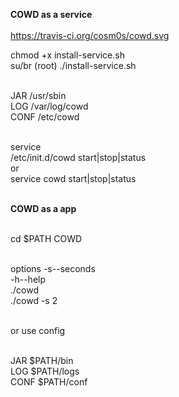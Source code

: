 <b>COWD as a service</b><br><br>
https://travis-ci.org/cosm0s/cowd.svg
<p>chmod +x install-service.sh<br>
su/br (root) ./install-service.sh<br><br>

JAR /usr/sbin<br>
LOG /var/log/cowd<br>
CONF /etc/cowd<br><br>

service <br>
/etc/init.d/cowd start|stop|status<br>
or<br>
service cowd start|stop|status<br><br>

<b>COWD as a app</b><br><br>

cd $PATH COWD<br><br>

options -s--seconds<br>
        -h--help<br>
./cowd<br>
./cowd -s 2<br><br>

or use config<br><br>

JAR $PATH/bin<br>
LOG $PATH/logs<br>
CONF $PATH/conf<br>
